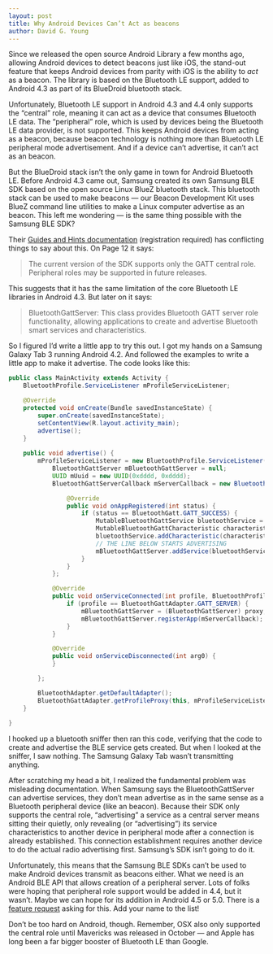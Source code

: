 ```yaml
---
layout: post
title: Why Android Devices Can’t Act as beacons
author: David G. Young
---
```


Since we released the open source Android Library a few months ago, allowing Android devices to detect beacons just like iOS, the stand-out feature that keeps Android devices from parity with iOS is the ability to *act* as a beacon.  The library is based on the Bluetooth LE support, added to Android 4.3 as part of its BlueDroid bluetooth stack.

Unfortunately, Bluetooth LE support in Android 4.3 and 4.4 only supports the “central” role, meaning it can act as a device that consumes Bluetooth LE data.  The “peripheral” role, which is used by devices being the Bluetooth LE data provider, is not supported.   This keeps Android devices from acting as a beacon, because beacon technology is nothing more than Bluetooth LE peripheral mode advertisement.  And if a device can’t advertise, it can’t act as an beacon.

But the BlueDroid stack isn’t the only game in town for Android Bluetooth LE.  Before Android 4.3 came out, Samsung created its own Samsung BLE SDK based on the open source Linux BlueZ bluetooth stack.  This bluetooth stack can be used to make beacons — our Beacon Development Kit uses BlueZ command line utilities to make a Linux computer advertise as an beacon.  This left me wondering — is the same thing possible with the Samsung BLE SDK?

Their [Guides and Hints documentation](http://developer.samsung.com/ble)  (registration required) has conflicting things to say about this.  On Page 12 it says:

> The current version of the SDK supports only the GATT central role. Peripheral roles may be supported in future releases. 

This suggests that it has the same limitation of the core Bluetooth LE libraries in Android 4.3.  But later on it says:

> BluetoothGattServer: This class provides Bluetooth GATT server role functionality, allowing applications to create and advertise Bluetooth smart services and characteristics.

So I figured I’d write a little app to try this out. I got my hands on a Samsung Galaxy Tab 3 running Android 4.2. And followed the examples to write a little app to make it advertise.  The code looks like this:

```java
public class MainActivity extends Activity {
	BluetoothProfile.ServiceListener mProfileServiceListener;

	@Override
	protected void onCreate(Bundle savedInstanceState) {
		super.onCreate(savedInstanceState);
		setContentView(R.layout.activity_main);
		advertise();
	}
	
	public void advertise() {
		mProfileServiceListener = new BluetoothProfile.ServiceListener() {
			BluetoothGattServer mBluetoothGattServer = null;
			UUID mUuid = new UUID(0xdddd, 0xdddd);
			BluetoothGattServerCallback mServerCallback = new BluetoothGattServerCallback() {

				@Override
				public void onAppRegistered(int status) {
					if (status == BluetoothGatt.GATT_SUCCESS) {
						MutableBluetoothGattService bluetoothService = new MutableBluetoothGattService(mUuid,BluetoothGattService.SERVICE_TYPE_PRIMARY);
						MutableBluetoothGattCharacteristic characteristic = new MutableBluetoothGattCharacteristic(mUuid, status, status);
						bluetoothService.addCharacteristic(characteristic);
						// THE LINE BELOW STARTS ADVERTISING
						mBluetoothGattServer.addService(bluetoothService);
					}
				}
			};

			@Override
			public void onServiceConnected(int profile, BluetoothProfile proxy) {
				if (profile == BluetoothGattAdapter.GATT_SERVER) {
					mBluetoothGattServer = (BluetoothGattServer) proxy;
					mBluetoothGattServer.registerApp(mServerCallback);
				}
			}

			@Override
			public void onServiceDisconnected(int arg0) {
			}

		};

		BluetoothAdapter.getDefaultAdapter();
		BluetoothGattAdapter.getProfileProxy(this, mProfileServiceListener, BluetoothGattAdapter.GATT_SERVER);
	}
	
}
```

I hooked up a bluetooth sniffer then ran this code, verifying that the code to create and advertise the BLE service gets created.  But when I looked at the sniffer, I saw nothing.  The Samsung Galaxy Tab wasn’t transmitting anything.

After scratching my head a bit, I realized the fundamental problem was misleading documentation.  When Samsung says the BluetoothGattServer can advertise services, they don’t mean advertise as in the same sense as a Bluetooth peripheral device (like an beacon).  Because their SDK only supports the central role, “advertising” a service as a central server means sitting their quietly, only revealing (or “advertising”) its service characteristics to another device in peripheral mode after a connection is already established.  This connection establishment requires another device to do the actual radio advertising first.  Samsung’s SDK isn’t going to do it.

Unfortunately, this means that the Samsung BLE SDKs can’t be used to make Android devices transmit as beacons either.   What we need is an Android BLE API that allows creation of a peripheral server.  Lots of folks were hoping that peripheral role support would be added in 4.4, but it wasn’t.  Maybe we can hope for its addition in Android 4.5 or 5.0.  There is a [feature request](https://code.google.com/p/android/issues/detail?id=59693) asking for this.    Add your name to the list!

Don’t be too hard on Android, though.  Remember, OSX also only supported the central role until Mavericks was released in October — and Apple has long been a far bigger booster of Bluetooth LE than Google.
